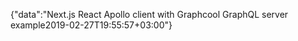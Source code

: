 {"data":"Next.js React Apollo client with Graphcool GraphQL server example2019-02-27T19:55:57+03:00"}
